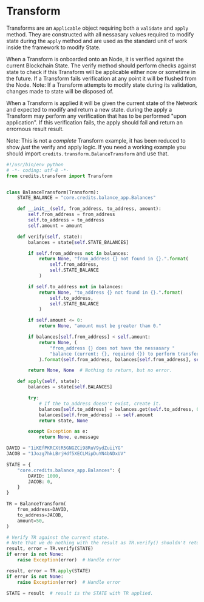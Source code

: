 # Transform
Transforms are an ```Applicable``` object requiring both a ```validate``` and
```apply``` method. They are constructed with all nessasary values required to
modify state during the ```apply``` method and are used as the standard unit of
work inside the framework to modify State.

When a Transform is onboarded onto an Node, it is verified against the current
Blockchain State. The verify method should perform checks against state to
check if this Transform will be applicable either now or sometime in the
future. If a Transform fails verification at any point it will be flushed from
the Node. Note: If a Transform attempts to modify state during its validation,
changes made to state will be disposed of.

When a Transform is applied it will be given the current state of the Network
and expected to modify and return a new state. during the apply a Transform may
perform any verification that has to be performed "upon application". If this
verification fails, the apply should fail and return an errornous result
result.

Note: This is not a _complete_ Transform example, it has been reduced to show
_just_ the verify and apply logic. If you need a working example you should
import ```credits.transform.BalanceTransform``` and use that.

```python
#!/usr/bin/env python
# -*- coding: utf-8 -*-
from credits.transform import Transform


class BalanceTransform(Transform):
    STATE_BALANCE = "core.credits.balance_app.Balances"

    def __init__(self, from_address, to_address, amount):
        self.from_address = from_address
        self.to_address = to_address
        self.amount = amount

    def verify(self, state):
        balances = state[self.STATE_BALANCES]

        if self.from_address not in balances:
            return None, "from_address {} not found in {}.".format(
                self.from_address,
                self.STATE_BALANCE
            )

        if self.to_address not in balances:
            return None, "to_address {} not found in {}.".format(
                self.to_address,
                self.STATE_BALANCE
            )

        if self.amount <= 0:
            return None, "amount must be greater than 0."

        if balances[self.from_address] < self.amount:
            return None, (
                "from_address {} does not have the nessasary "
                "balance (current: {}, required {}) to perform transfer."
            ).format(self.from_address, balances[self.from_address], self.amount)

        return None, None  # Nothing to return, but no error.

    def apply(self, state):
        balances = state[self.BALANCES]

        try:
            # If the to_address doesn't exist, create it.
            balances[self.to_address] = balances.get(self.to_address, 0) + self.amount
            balances[self.from_address] -= self.amount
            return state, None

        except Exception as e:
            return None, e.message

DAVID = "1iKEfPKRCXtR5GNGZCi98RuV9ydZuiiYG"
JACOB = "1Jozg7hkLBrjHdf5XECLMipDuYN4bNDxUV"

STATE = {
    "core.credits.balance_app.Balances": {
        DAVID: 1000,
        JACOB: 0,
    }
}

TR = BalanceTransform(
    from_address=DAVID,
    to_address=JACOB,
    amount=50,
)

# Verify TR against the current state.
# Note that we do nothing with the result as TR.verify() shouldn't return anything.
result, error = TR.verify(STATE)
if error is not None:
	raise Exception(error)  # Handle error

result, error = TR.apply(STATE)
if error is not None:
    raise Exception(error)  # Handle error

STATE = result  # result is the STATE with TR applied.
```

